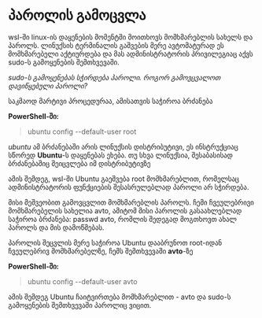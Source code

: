 # პაროლის გამოცვლა

wsl-ში linux-ის დაყენების მომენტში მოითხოვს მომხმარებლის სახელს და პაროლს. ლინუქსის ტერმინალის გაშვების მერე ავტომატურად ეს მომხმარებელი აქტიურდება და მას ადმინისტრატორის პრივილეგიაც აქვს sudo-ს გამოყენების შემთხვევაში.

*sudo-ს გამოყენებას სჭირდება პაროლი. როგორ გამოვცვალოთ დავიწყებული პაროლი?*

საკმაოდ მარტივი პროცედურაა, ამისათვის საჭიროა ბრძანება 

**PowerShell-ში:** 

>ubuntu config --default-user root

*ubuntu* ამ ბრძანებაში არის ლინუქსის დისტრიბუტივი, ეს ინსტრუქციაც სწორედ **Ubuntu**-ს დაყენებას ეხება. თუ სხვა ლინუქსია, შესაბასისად ბრძანებაშიც შეიცვლება იმ დისტრიბუტივზე

ამის შემდეგ, wsl-ში Ubuntu გაეშვება root მომხმარებლით, რომელსაც ადმინისტრატორის ფუნქციების შესასრულებლად პაროლი არ სჭირდება.

მისი მეშვეობით გამოვცვლით მომხმარებლის პაროლს. ჩემი ჩვეულებრივი მომხმარებელის სახელია avto, ამიტომ მისი პაროლის გასაახლებლად საჭიროა ბრძანება: passwd avto, რომლის შედეგად მოგთხოვთ ახალ პაროლს და მის დამოწმებას.

პაროლის შეცვლის მერე საჭიროა Ubuntu დააბრუნოთ root-იდან ჩვეულებრივ მომხმარებელზე, ჩემს შემთხვევაში **avto**-ზე

**PowerShell-ში:**

> ubuntu config --default-user avto

ამის შემდეგ Ubuntu ჩაიტვირთება მომხმარებლით - avto და sudo-ს გამოყენების შემთხვევაში პაროლიც ვიცით.
